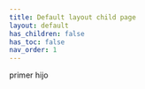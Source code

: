 ```yaml
---
title: Default layout child page
layout: default
has_children: false
has_toc: false
nav_order: 1
---
```

primer hijo